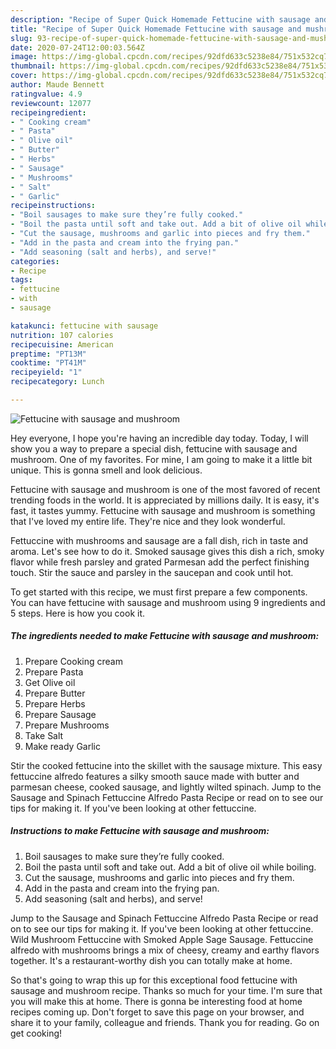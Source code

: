 ```yaml
---
description: "Recipe of Super Quick Homemade Fettucine with sausage and mushroom"
title: "Recipe of Super Quick Homemade Fettucine with sausage and mushroom"
slug: 93-recipe-of-super-quick-homemade-fettucine-with-sausage-and-mushroom
date: 2020-07-24T12:00:03.564Z
image: https://img-global.cpcdn.com/recipes/92dfd633c5238e84/751x532cq70/fettucine-with-sausage-and-mushroom-recipe-main-photo.jpg
thumbnail: https://img-global.cpcdn.com/recipes/92dfd633c5238e84/751x532cq70/fettucine-with-sausage-and-mushroom-recipe-main-photo.jpg
cover: https://img-global.cpcdn.com/recipes/92dfd633c5238e84/751x532cq70/fettucine-with-sausage-and-mushroom-recipe-main-photo.jpg
author: Maude Bennett
ratingvalue: 4.9
reviewcount: 12077
recipeingredient:
- " Cooking cream"
- " Pasta"
- " Olive oil"
- " Butter"
- " Herbs"
- " Sausage"
- " Mushrooms"
- " Salt"
- " Garlic"
recipeinstructions:
- "Boil sausages to make sure they’re fully cooked."
- "Boil the pasta until soft and take out. Add a bit of olive oil while boiling."
- "Cut the sausage, mushrooms and garlic into pieces and fry them."
- "Add in the pasta and cream into the frying pan."
- "Add seasoning (salt and herbs), and serve!"
categories:
- Recipe
tags:
- fettucine
- with
- sausage

katakunci: fettucine with sausage 
nutrition: 107 calories
recipecuisine: American
preptime: "PT13M"
cooktime: "PT41M"
recipeyield: "1"
recipecategory: Lunch

---
```



![Fettucine with sausage and mushroom](https://img-global.cpcdn.com/recipes/92dfd633c5238e84/751x532cq70/fettucine-with-sausage-and-mushroom-recipe-main-photo.jpg)

Hey everyone, I hope you're having an incredible day today. Today, I will show you a way to prepare a special dish, fettucine with sausage and mushroom. One of my favorites. For mine, I am going to make it a little bit unique. This is gonna smell and look delicious.

Fettucine with sausage and mushroom is one of the most favored of recent trending foods in the world. It is appreciated by millions daily. It is easy, it's fast, it tastes yummy. Fettucine with sausage and mushroom is something that I've loved my entire life. They're nice and they look wonderful.

Fettuccine with mushrooms and sausage are a fall dish, rich in taste and aroma. Let&#39;s see how to do it. Smoked sausage gives this dish a rich, smoky flavor while fresh parsley and grated Parmesan add the perfect finishing touch. Stir the sauce and parsley in the saucepan and cook until hot.


To get started with this recipe, we must first prepare a few components. You can have fettucine with sausage and mushroom using 9 ingredients and 5 steps. Here is how you cook it.

<!--inarticleads1-->

##### The ingredients needed to make Fettucine with sausage and mushroom:

1. Prepare  Cooking cream
1. Prepare  Pasta
1. Get  Olive oil
1. Prepare  Butter
1. Prepare  Herbs
1. Prepare  Sausage
1. Prepare  Mushrooms
1. Take  Salt
1. Make ready  Garlic


Stir the cooked fettucine into the skillet with the sausage mixture. This easy fettuccine alfredo features a silky smooth sauce made with butter and parmesan cheese, cooked sausage, and lightly wilted spinach. Jump to the Sausage and Spinach Fettuccine Alfredo Pasta Recipe or read on to see our tips for making it. If you&#39;ve been looking at other fettuccine. 

<!--inarticleads2-->

##### Instructions to make Fettucine with sausage and mushroom:

1. Boil sausages to make sure they’re fully cooked.
1. Boil the pasta until soft and take out. Add a bit of olive oil while boiling.
1. Cut the sausage, mushrooms and garlic into pieces and fry them.
1. Add in the pasta and cream into the frying pan.
1. Add seasoning (salt and herbs), and serve!


Jump to the Sausage and Spinach Fettuccine Alfredo Pasta Recipe or read on to see our tips for making it. If you&#39;ve been looking at other fettuccine. Wild Mushroom Fettuccine with Smoked Apple Sage Sausage. Fettuccine alfredo with mushrooms brings a mix of cheesy, creamy and earthy flavors together. It&#39;s a restaurant-worthy dish you can totally make at home. 

So that's going to wrap this up for this exceptional food fettucine with sausage and mushroom recipe. Thanks so much for your time. I'm sure that you will make this at home. There is gonna be interesting food at home recipes coming up. Don't forget to save this page on your browser, and share it to your family, colleague and friends. Thank you for reading. Go on get cooking!
